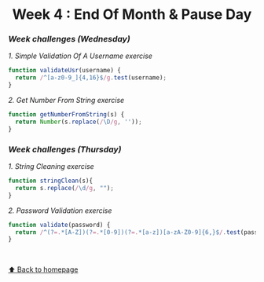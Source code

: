 <h1 align="center">Week 4 : End Of Month & Pause Day</h1>

### _Week challenges (Wednesday)_

_1. Simple Validation Of A Username exercise_

```js
function validateUsr(username) {
  return /^[a-z0-9_]{4,16}$/g.test(username); 
}
```

_2. Get Number From String exercise_

```js
function getNumberFromString(s) {
  return Number(s.replace(/\D/g, ''));
}
```

### _Week challenges (Thursday)_ 

_1. String Cleaning exercise_

```js
function stringClean(s){
  return s.replace(/\d/g, "");  
}
```

_2. Password Validation exercise_

```js
function validate(password) {
  return /^(?=.*[A-Z])(?=.*[0-9])(?=.*[a-z])[a-zA-Z0-9]{6,}$/.test(password);
}
```
<br>

[⬆ Back to homepage](https://github.com/21atalia/core-code-from-scratch-readme/blob/main/README.md)<br>



